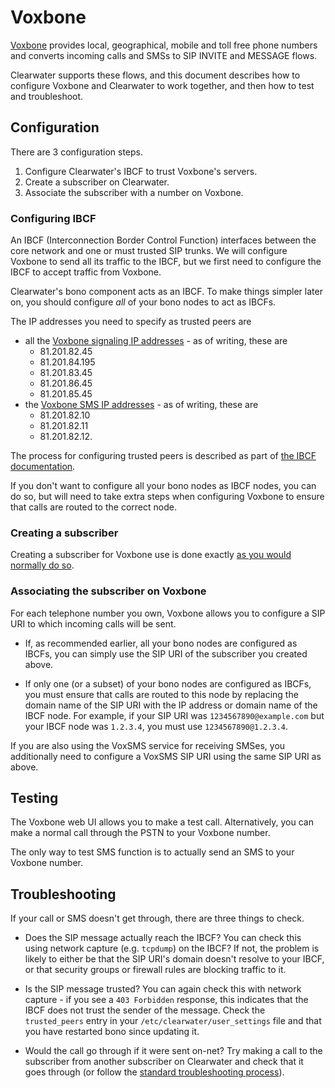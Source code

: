 # Voxbone

[Voxbone](http://www.voxbone.com/) provides local, geographical, mobile and toll free phone numbers and converts incoming calls and SMSs to SIP INVITE and MESSAGE flows.

Clearwater supports these flows, and this document describes how to configure Voxbone and Clearwater to work together, and then how to test and troubleshoot.

## Configuration

There are 3 configuration steps.

1.  Configure Clearwater's IBCF to trust Voxbone's servers.
2.  Create a subscriber on Clearwater.
3.  Associate the subscriber with a number on Voxbone.

### Configuring IBCF

An IBCF (Interconnection Border Control Function) interfaces between the core network and one or must trusted SIP trunks.  We will configure Voxbone to send all its traffic to the IBCF, but we first need to configure the IBCF to accept traffic from Voxbone.

Clearwater's bono component acts as an IBCF.  To make things simpler later on, you should configure *all* of your bono nodes to act as IBCFs.

The IP addresses you need to specify as trusted peers are

*   all the [Voxbone signaling IP addresses](http://www.voxbone.com/network-ipaddressesranges.jsf) - as of writing, these are
    *   81.201.82.45
    *   81.201.84.195
    *   81.201.83.45
    *   81.201.86.45
    *   81.201.85.45
*   the [Voxbone SMS IP addresses](https://www.voxbone.com/members/faq-voxsms.jsf#faq-voxsms09) - as of writing, these are
    *   81.201.82.10
    *   81.201.82.11
    *   81.201.82.12.

The process for configuring trusted peers is described as part of [the IBCF documentation](IBCF.md#install-and-configure-an-ibcf).

If you don't want to configure all your bono nodes as IBCF nodes, you can do so, but will need to take extra steps when configuring Voxbone to ensure that calls are routed to the correct node.

### Creating a subscriber

Creating a subscriber for Voxbone use is done exactly [as you would normally do so](Making_your_first_call.md#create-a-number-for-your-client).

### Associating the subscriber on Voxbone

For each telephone number you own, Voxbone allows you to configure a SIP URI to which incoming calls will be sent.

*   If, as recommended earlier, all your bono nodes are configured as IBCFs, you can simply use the SIP URI of the subscriber you created above.

*   If only one (or a subset) of your bono nodes are configured as IBCFs, you must ensure that calls are routed to this node by replacing the domain name of the SIP URI with the IP address or domain name of the IBCF node.  For example, if your SIP URI was `1234567890@example.com` but your IBCF node was `1.2.3.4`, you must use `1234567890@1.2.3.4`.

If you are also using the VoxSMS service for receiving SMSes, you additionally need to configure a VoxSMS SIP URI using the same SIP URI as above.

## Testing

The Voxbone web UI allows you to make a test call.  Alternatively, you can make a normal call through the PSTN to your Voxbone number.

The only way to test SMS function is to actually send an SMS to your Voxbone number.

## Troubleshooting

If your call or SMS doesn't get through, there are three things to check.

*   Does the SIP message actually reach the IBCF?  You can check this using network capture (e.g. `tcpdump`) on the IBCF?  If not, the problem is likely to either be that the SIP URI's domain doesn't resolve to your IBCF, or that security groups or firewall rules are blocking traffic to it.

*   Is the SIP message trusted?  You can again check this with network capture - if you see a `403 Forbidden` response, this indicates that the IBCF does not trust the sender of the message.  Check the `trusted_peers` entry in your `/etc/clearwater/user_settings` file and that you have restarted bono since updating it.

*   Would the call go through if it were sent on-net?  Try making a call to the subscriber from another subscriber on Clearwater and check that it goes through (or follow the [standard troubleshooting process](Troubleshooting_and_Recovery.md)).
